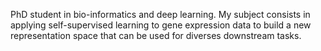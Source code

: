 PhD student in bio-informatics and deep learning.
My subject consists in applying self-supervised learning to gene expression data to build a new representation space that can be used for diverses downstream tasks.
